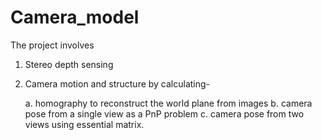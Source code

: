 # Camera_model
The project involves 
1. Stereo depth sensing 
2. Camera motion and structure by calculating- 

    a. homography to reconstruct the world plane from images
    b. camera pose from a single view as a PnP problem 
    c. camera pose from two views using essential matrix.
